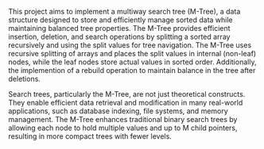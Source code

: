 This project aims to implement a multiway search tree (M-Tree), a data structure designed to
store and efficiently manage sorted data while maintaining balanced tree properties. The M-Tree
provides efficient insertion, deletion, and search operations by splitting a sorted array recursively and
using the split values for tree navigation. The M-Tree uses recursive splitting of arrays and places the
split values in internal (non-leaf) nodes, while the leaf nodes store actual values in sorted order.
Additionally, the implemention of a rebuild operation to maintain balance in the tree after deletions.

Search trees, particularly the M-Tree, are not just theoretical constructs. They enable efficient data
retrieval and modification in many real-world applications, such as database indexing, file systems,
and memory management. The M-Tree enhances traditional binary search trees by allowing each
node to hold multiple values and up to M child pointers, resulting in more compact trees with fewer
levels.
